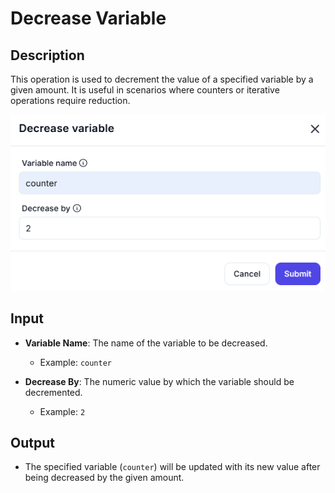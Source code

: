 # Decrease Variable

## Description

This operation is used to decrement the value of a specified variable by a given amount. It is useful in scenarios where counters or iterative operations require reduction.

![alt text](../../assests/workflow-logics/assests%20variable/decrease-variable.png)

## Input

- **Variable Name**: The name of the variable to be decreased.  
  - Example: `counter`
  
- **Decrease By**: The numeric value by which the variable should be decremented.  
  - Example: `2`

## Output

- The specified variable (`counter`) will be updated with its new value after being decreased by the given amount.
